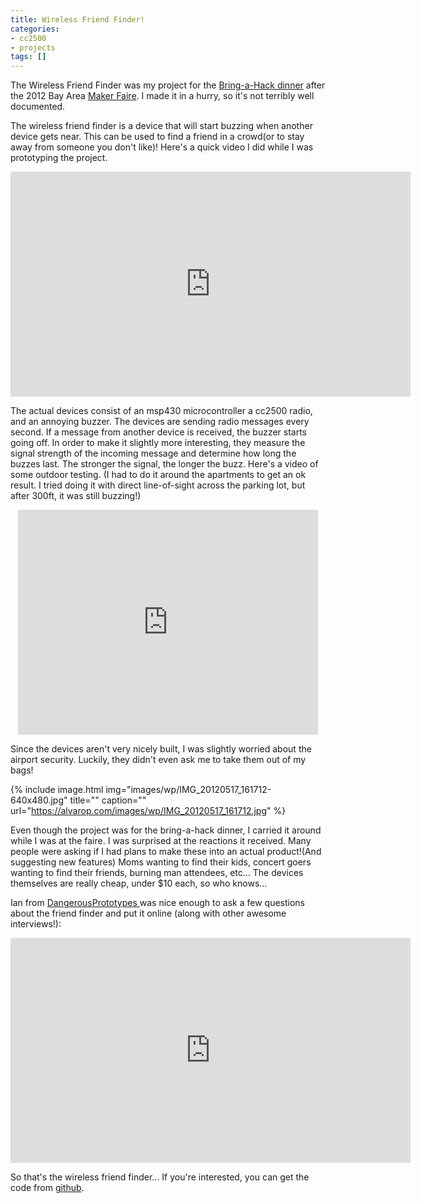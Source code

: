 ```yaml
---
title: Wireless Friend Finder!
categories:
- cc2500
- projects
tags: []
---
```

The Wireless Friend Finder was my project for the <a href="https://twitter.com/jeriellsworth/status/202248450362978304">Bring-a-Hack dinner</a> after the 2012 Bay Area <a href="http://makerfaire.com/">Maker Faire</a>. I made it in a hurry, so it's not terribly well documented.

The wireless friend finder is a device that will start buzzing when another device gets near. This can be used to find a friend in a crowd(or to stay away from someone you don't like)! Here's a quick video I did while I was prototyping the project.

<div style="text-align: center;"><iframe src="https://www.youtube.com/embed/2gkRtET5Arc" frameborder="0" width="640" height="360"></iframe></div>

The actual devices consist of an msp430 microcontroller a cc2500 radio, and an annoying buzzer. The devices are sending radio messages every second. If a message from another device is received, the buzzer starts going off. In order to make it slightly more interesting, they measure the signal strength of the incoming message and determine how long the buzzes last. The stronger the signal, the longer the buzz. Here's a video of some outdoor testing. (I had to do it around the apartments to get an ok result. I tried doing it with direct line-of-sight across the parking lot, but after 300ft, it was still buzzing!)

<div style="text-align: center;"><iframe src="https://www.youtube.com/embed/x-Ge8ROIJVA" frameborder="0" width="480" height="360"></iframe></div>

Since the devices aren't very nicely built, I was slightly worried about the airport security. Luckily, they didn't even ask me to take them out of my bags!

{% include image.html
            img="images/wp/IMG_20120517_161712-640x480.jpg"
            title=""
            caption=""
            url="https://alvarop.com/images/wp/IMG_20120517_161712.jpg" %}

Even though the project was for the bring-a-hack dinner, I carried it around while I was at the faire. I was surprised at the reactions it received. Many people were asking if I had plans to make these into an actual product!(And suggesting new features) Moms wanting to find their kids, concert goers wanting to find their friends, burning man attendees, etc... The devices themselves are really cheap, under $10 each, so who knows...

Ian from <a href="http://dangerousprototypes.com/">DangerousPrototypes </a>was nice enough to ask a few questions about the friend finder and put it online (along with other awesome interviews!):

<div style="text-align: center;"><iframe src="https://www.youtube.com/embed/2qkT9hLQPy0" frameborder="0" width="640" height="360"></iframe></div>

So that's the wireless friend finder... If you're interested, you can get the code from <a href="https://github.com/alvarop/msp430-cc2500/blob/master/projects/friendfinder/main.c">github</a>.
